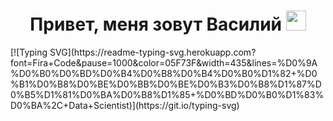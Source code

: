 <h1 align="center">Привет, меня зовут Василий
<img src="https://github.com/blackcater/blackcater/raw/main/images/Hi.gif" height="32"/></h1>
[![Typing SVG](https://readme-typing-svg.herokuapp.com?font=Fira+Code&pause=1000&color=05F73F&width=435&lines=%D0%9A%D0%B0%D0%BD%D0%B4%D0%B8%D0%B4%D0%B0%D1%82+%D0%B1%D0%B8%D0%BE%D0%BB%D0%BE%D0%B3%D0%B8%D1%87%D0%B5%D1%81%D0%BA%D0%B8%D1%85+%D0%BD%D0%B0%D1%83%D0%BA%2C+Data+Scientist)](https://git.io/typing-svg)

<!--
**yakushov1/yakushov1** is a ✨ _special_ ✨ repository because its `README.md` (this file) appears on your GitHub profile.

Here are some ideas to get you started:

- 🔭 I’m currently working on ...
- 🌱 I’m currently learning ...
- 👯 I’m looking to collaborate on ...
- 🤔 I’m looking for help with ...
- 💬 Ask me about ...
- 📫 How to reach me: ...
- 😄 Pronouns: ...
- ⚡ Fun fact: ...
-->
